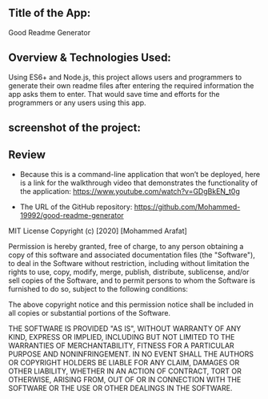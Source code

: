 ## Title of the App:
Good Readme Generator 

## Overview & Technologies Used:
Using ES6+ and Node.js, this project allows users and programmers to generate their own readme files after entering the required information the app asks them to enter.  That would save time and efforts for the programmers or any users using this app.

## screenshot of the project:


## Review
* Because this is a command-line application that won’t be deployed, here is a link for the walkthrough video that demonstrates the functionality of the application: https://www.youtube.com/watch?v=GDgBkEN_t0g

* The URL of the GitHub repository: https://github.com/Mohammed-19992/good-readme-generator

MIT License
Copyright (c) [2020] [Mohammed Arafat]

Permission is hereby granted, free of charge, to any person obtaining a copy of this software and associated documentation files (the "Software"), to deal in the Software without restriction, including without limitation the rights to use, copy, modify, merge, publish, distribute, sublicense, and/or sell copies of the Software, and to permit persons to whom the Software is furnished to do so, subject to the following conditions:

The above copyright notice and this permission notice shall be included in all copies or substantial portions of the Software.

THE SOFTWARE IS PROVIDED "AS IS", WITHOUT WARRANTY OF ANY KIND, EXPRESS OR IMPLIED, INCLUDING BUT NOT LIMITED TO THE WARRANTIES OF MERCHANTABILITY, FITNESS FOR A PARTICULAR PURPOSE AND NONINFRINGEMENT. IN NO EVENT SHALL THE AUTHORS OR COPYRIGHT HOLDERS BE LIABLE FOR ANY CLAIM, DAMAGES OR OTHER LIABILITY, WHETHER IN AN ACTION OF CONTRACT, TORT OR OTHERWISE, ARISING FROM, OUT OF OR IN CONNECTION WITH THE SOFTWARE OR THE USE OR OTHER DEALINGS IN THE SOFTWARE.